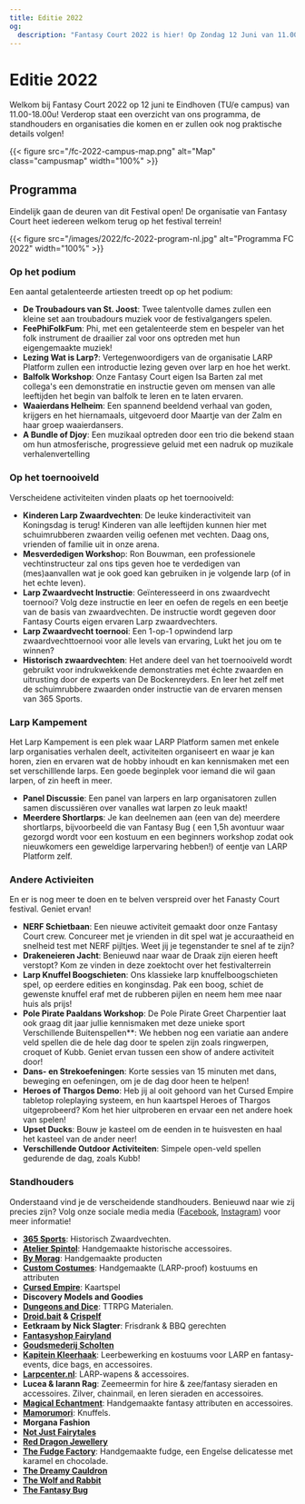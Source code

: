 ```yaml
---
title: Editie 2022
og:
  description: "Fantasy Court 2022 is hier! Op Zondag 12 Juni van 11.00-18.00u op de TU/e-campus staan we er weer met onze collectie aan LARP en fantasy-gerelateerde markt en activiteiten voor alle leeftijden!"
---
```


# Editie 2022
Welkom bij Fantasy Court 2022 op 12 juni te Eindhoven (TU/e campus) van 11.00-18.00u! Verderop staat een overzicht van ons programma, de standhouders en organisaties die komen en er zullen ook nog praktische details volgen!

{{< figure src="/fc-2022-campus-map.png" alt="Map" class="campusmap" width="100%" >}}

## Programma
Eindelijk gaan de deuren van dit Festival open! De organisatie van Fantasy Court heet iedereen welkom terug op het festival terrein!

{{< figure src="/images/2022/fc-2022-program-nl.jpg" alt="Programma FC 2022" width="100%" >}}


### Op het podium
Een aantal getalenteerde artiesten treedt op op het podium:
- **De Troubadours van St. Joost**: Twee talentvolle dames zullen een kleine set aan troubadours muziek voor de festivalgangers spelen.
- **FeePhiFolkFum**: Phi, met een getalenteerde stem en bespeler van het folk instrument de draailier zal voor ons optreden met hun eigengemaakte muziek!
- **Lezing Wat is Larp?**: Vertegenwoordigers van de organisatie LARP Platform zullen een introductie lezing geven over larp en hoe het werkt.
- **Balfolk Workshop**: Onze Fantasy Court eigen Isa Barten zal met collega's een demonstratie en instructie geven om mensen van alle leeftijden het begin van balfolk te leren en te laten ervaren.
- **Waaierdans Helheim**: Een spannend beeldend verhaal van goden, krijgers en het hiernamaals, uitgevoerd door Maartje van der Zalm en haar groep waaierdansers.
- **A Bundle of Djoy**: Een muzikaal optreden door een trio die bekend staan om hun atmosferische, progressieve geluid met een nadruk op muzikale verhalenvertelling

### Op het toernooiveld
Verscheidene activiteiten vinden plaats op het toernooiveld:
- **Kinderen Larp Zwaardvechten**: De leuke kinderactiviteit van Koningsdag is terug! Kinderen van alle leeftijden kunnen hier met schuimrubberen zwaarden veilig oefenen met vechten. Daag ons, vrienden of familie uit in onze arena.
- **Mesverdedigen Worksho**p: Ron Bouwman, een professionele vechtinstructeur zal ons tips geven hoe te verdedigen van (mes)aanvallen wat je ook goed kan gebruiken in je volgende larp (of in het echte leven).
- **Larp Zwaardvecht Instructie**: Geïnteresseerd in ons zwaardvecht toernooi? Volg deze instructie en leer en oefen de regels en een beetje van de basis van zwaardvechten. De instructie wordt gegeven door Fantasy Courts eigen ervaren Larp zwaardvechters.
- **Larp Zwaardvecht toernooi**: Een 1-op-1 opwindend larp zwaardvechttoernooi voor alle levels van ervaring, Lukt het jou om te winnen?
- **Historisch zwaardvechten**: Het andere deel van het toernooiveld wordt gebruikt voor indrukwekkende demonstraties met échte zwaarden en uitrusting door de experts van De Bockenreyders. En leer het zelf met de schuimrubbere zwaarden onder instructie van de ervaren mensen van 365 Sports.

### Larp Kampement
Het Larp Kampement is een plek waar LARP Platform samen met enkele larp organisaties verhalen deelt, activiteiten organiseert en waar je kan horen, zien en ervaren wat de hobby inhoudt en kan kennismaken met een set verschilllende larps. Een goede beginplek voor iemand die wil gaan larpen, of zin heeft in meer.
- **Panel Discussie**: Een panel van larpers en larp organisatoren zullen samen discussiëren over  vanalles wat larpen zo leuk maakt!
- **Meerdere Shortlarps**: Je kan deelnemen aan (een van de) meerdere shortlarps, bijvoorbeeld die van Fantasy Bug ( een 1,5h avontuur waar gezorgd wordt voor een kostuum en een beginners workshop zodat ook nieuwkomers een geweldige larpervaring hebben!) of eentje van LARP Platform zelf.

### Andere Activieiten
En er is nog meer te doen en te belven verspreid over het Fanasty Court festival. Geniet ervan!
- **NERF Schietbaan**: Een nieuwe activiteit gemaakt door onze Fantasy Court crew. Concureer met je vrienden in dit spel wat je accuraatheid en snelheid test met NERF pijltjes. Weet jij je tegenstander te snel af te zijn?
- **Drakeneieren Jacht**: Benieuwd naar waar de Draak zijn eieren heeft verstopt? Kom ze vinden in deze zoektocht over het festivalterrein
- **Larp Knuffel Boogschieten**: Ons klassieke larp knuffelboogschieten spel, op eerdere edities en konginsdag. Pak een boog, schiet de gewenste knuffel eraf met de rubberen pijlen en neem hem mee naar huis als prijs!
- **Pole Pirate Paaldans Workshop**: De Pole Pirate Greet Charpentier laat ook graag dit jaar jullie kennismaken met deze unieke sport
Verschillende Buitenspellen**: We hebben nog een variatie aan andere veld spellen die de hele dag door te spelen zijn zoals ringwerpen, croquet of Kubb. Geniet ervan tussen een show of andere activiteit door!
- **Dans- en Strekoefeningen**: Korte sessies van 15 minuten met dans, beweging en oefeningen, om je de dag door heen te helpen!
- **Heroes of Thargos Demo**: Heb jij al ooit gehoord van het Cursed Empire tabletop roleplaying systeem, en hun kaartspel Heroes of Thargos uitgeprobeerd? Kom het hier uitproberen en ervaar een net andere hoek van spelen!
- **Upset Ducks**: Bouw je kasteel om de eenden in te huisvesten en haal het kasteel van de ander neer!
- **Verschillende Outdoor Activiteiten**: Simpele open-veld spellen gedurende de dag, zoals Kubb!

### Standhouders
Onderstaand vind je de verscheidende standhouders. Benieuwd naar wie zij precies zijn? Volg onze sociale media media ([Facebook](https://www.facebook.com/FantasyCourt/), [Instagram](http://instagram.com/fantasycourtnl)) voor meer informatie!
- **[365 Sports](https://www.365sports.nl/)**: Historisch Zwaardvechten.
- **[Atelier Spintol](https://www.facebook.com/AtelierSpintol/)**: Handgemaakte historische accessoires.
- **[By Morag](https://www.bymorag.nl/)**: Handgemaakte producten
- **[Custom Costumes](https://customcostumes.nl/)**: Handgemaakte (LARP-proof) kostuums en attributen
- **[Cursed Empire](https://www.cursedempire.com/)**: Kaartspel
- **Discovery Models and Goodies**
- **[Dungeons and Dice](https://dungeonsanddice.nl/)**: TTRPG Materialen.
- **[Droid.bait](ttps://www.instagram.com/droid.bait) & [Crispelf](https://instagram.com/crispelf?igshid=YmMyMTA2M2Y=)**
- **Eetkraam by Nick Slagter**: Frisdrank & BBQ gerechten
- **[Fantasyshop Fairyland](https://www.fairyland.nl/)**
- **[Goudsmederij Scholten](https://www.goudsmederijscholten.nl/)**
- **[Kapitein Kleerhaak](https://www.facebook.com/kapiteinkleerhaak)**: Leerbewerking en kostuums voor LARP en fantasy-events, dice bags, en accessoires.
- **[Larpcenter.nl](https://www.larpcenter.nl/)**: LARP-wapens & accessoires.
- **Lucea & Iarann Rag**: Zeemeermin for hire & zee/fantasy sieraden en accessoires. Zilver, chainmail, en leren sieraden en accessoires.
- **[Magical Echantment](https://www.facebook.com/m.enchantment)**: Handgemaakte fantasy attributen en accessoires.
- **[Mamorumori](https://www.mamorumori.com)**: Knuffels.
- **Morgana Fashion**
- **[Not Just Fairytales](https://www.instagram.com/notjustfairytales_art/)**
- **[Red Dragon Jewellery](https://www.facebook.com/Red-Dragon-Jewellery-124341941565249/)**
- **[The Fudge Factory](https://the-fudge-factory.com/)**: Handgemaakte fudge, een Engelse delicatesse met karamel en chocolade.
- **[The Dreamy Cauldron](https://www.instagram.com/thedreamycauldron.shop/)**
- **[The Wolf and Rabbit](https://www.thewolfandrabbit.com)**
- **[The Fantasy Bug](https://www.thefantasybug.nl)**
